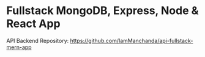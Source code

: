 # Fullstack MongoDB, Express, Node & React App

API Backend Repository: https://github.com/IamManchanda/api-fullstack-mern-app
